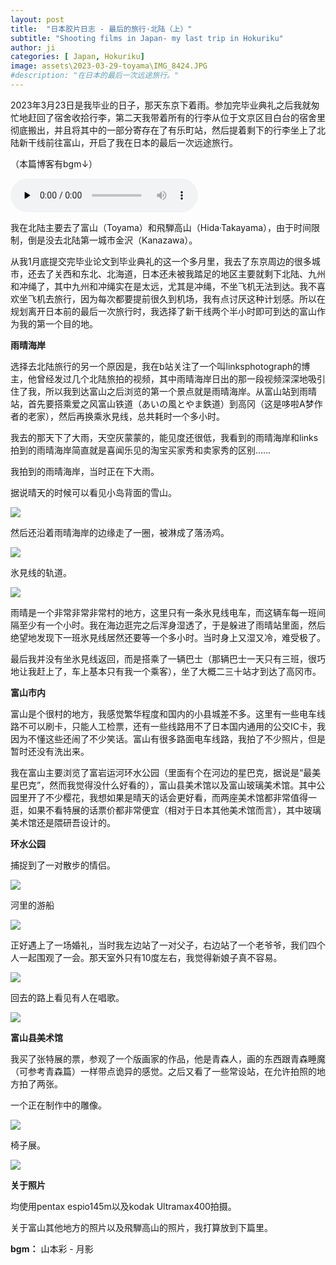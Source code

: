 ```yaml
---
layout: post
title:  "日本胶片日志 - 最后的旅行·北陆（上）"
subtitle: "Shooting films in Japan- my last trip in Hokuriku"
author: ji
categories: [ Japan, Hokuriku]
image: assets\2023-03-29-toyama\IMG_8424.JPG
#description: "在日本的最后一次远途旅行。"
---
```





2023年3月23日是我毕业的日子，那天东京下着雨。参加完毕业典礼之后我就匆忙地赶回了宿舍收拾行李，第二天我带着所有的行李从位于文京区目白台的宿舍里彻底搬出，并且将其中的一部分寄存在了有乐町站，然后提着剩下的行李坐上了北陆新干线前往富山，开启了我在日本的最后一次远途旅行。





（本篇博客有bgm↓）



<audio id="audio" controls="" preload="none">
<source id="mp3" src="..\assets\2023-03-29-toyama\山本彩 - 月影.mp3">
</audio>



我在北陆主要去了富山（Toyama）和飛騨高山（Hida·Takayama），由于时间限制，倒是没去北陆第一城市金沢（Kanazawa）。




从我1月底提交完毕业论文到毕业典礼的这一个多月里，我去了东京周边的很多城市，还去了关西和东北、北海道，日本还未被我踏足的地区主要就剩下北陆、九州和冲绳了，其中九州和冲绳实在是太远，尤其是冲绳，不坐飞机无法到达。我不喜欢坐飞机去旅行，因为每次都要提前很久到机场，我有点讨厌这种计划感。所以在规划离开日本前的最后一次旅行时，我选择了新干线两个半小时即可到达的富山作为我的第一个目的地。



**雨晴海岸**

选择去北陆旅行的另一个原因是，我在b站关注了一个叫linksphotograph的博主，他曾经发过几个北陆旅拍的视频，其中雨晴海岸日出的那一段视频深深地吸引住了我，所以我到达富山之后浏览的第一个景点就是雨晴海岸。从富山站到雨晴站，首先要搭乘爱之风富山铁道（あいの風とやま鉄道）到高冈（这是哆啦A梦作者的老家），然后再换乘氷見线，总共耗时一个多小时。



我去的那天下了大雨，天空灰蒙蒙的，能见度还很低，我看到的雨晴海岸和links拍到的雨晴海岸简直就是喜闻乐见的淘宝买家秀和卖家秀的区别……



我拍到的雨晴海岸，当时正在下大雨。

据说晴天的时候可以看见小岛背面的雪山。

![](..\assets\2023-03-29-toyama\IMG_8424.JPG)



然后还沿着雨晴海岸的边缘走了一圈，被淋成了落汤鸡。



![](..\assets\2023-03-29-toyama\IMG_8398.JPG)



氷見线的轨道。

![](..\assets\2023-03-29-toyama\IMG_8396.JPG)



雨晴是一个非常非常非常村的地方，这里只有一条氷見线电车，而这辆车每一班间隔至少有一个小时。我在海边逛完之后浑身湿透了，于是躲进了雨晴站里面，然后绝望地发现下一班氷見线居然还要等一个多小时。当时身上又湿又冷，难受极了。



最后我并没有坐氷見线返回，而是搭乘了一辆巴士（那辆巴士一天只有三班，很巧地让我赶上了，车上基本只有我一个乘客），坐了大概二三十站才到达了高冈市。



**富山市内**

富山是个很村的地方，我感觉繁华程度和国内的小县城差不多。这里有一些电车线路不可以刷卡，只能人工检票，还有一些线路用不了日本国内通用的公交IC卡，我因为不懂这些还闹了不少笑话。富山有很多路面电车线路，我拍了不少照片，但是暂时还没有洗出来。



我在富山主要浏览了富岩运河环水公园（里面有个在河边的星巴克，据说是“最美星巴克”，然而我觉得没什么好看的），富山县美术馆以及富山玻璃美术馆。其中公园里开了不少樱花，我想如果是晴天的话会更好看，而两座美术馆都非常值得一逛，如果不看特展的话票价都非常便宜（相对于日本其他美术馆而言），其中玻璃美术馆还是隈研吾设计的。



**环水公园**



捕捉到了一对散步的情侣。



![](..\assets\2023-03-29-toyama\IMG_8394.JPG)



河里的游船



![](..\assets\2023-03-29-toyama\IMG_8418.JPG)



正好遇上了一场婚礼，当时我左边站了一对父子，右边站了一个老爷爷，我们四个人一起围观了一会。那天室外只有10度左右，我觉得新娘子真不容易。



![](..\assets\2023-03-29-toyama\IMG_8405.JPG)



回去的路上看见有人在唱歌。



![](..\assets\2023-03-29-toyama\IMG_8414.JPG)



**富山县美术馆**



我买了张特展的票，参观了一个版画家的作品，他是青森人，画的东西跟青森睡魔（可参考青森篇）一样带点诡异的感觉。之后又看了一些常设站，在允许拍照的地方拍了两张。



一个正在制作中的雕像。

![](..\assets\2023-03-29-toyama\5.JPG)



椅子展。



![](..\assets\2023-03-29-toyama\IMG_8403.JPG)



**关于照片**

均使用pentax espio145m以及kodak Ultramax400拍摄。

关于富山其他地方的照片以及飛騨高山的照片，我打算放到下篇里。



**bgm：** 山本彩 - 月影
